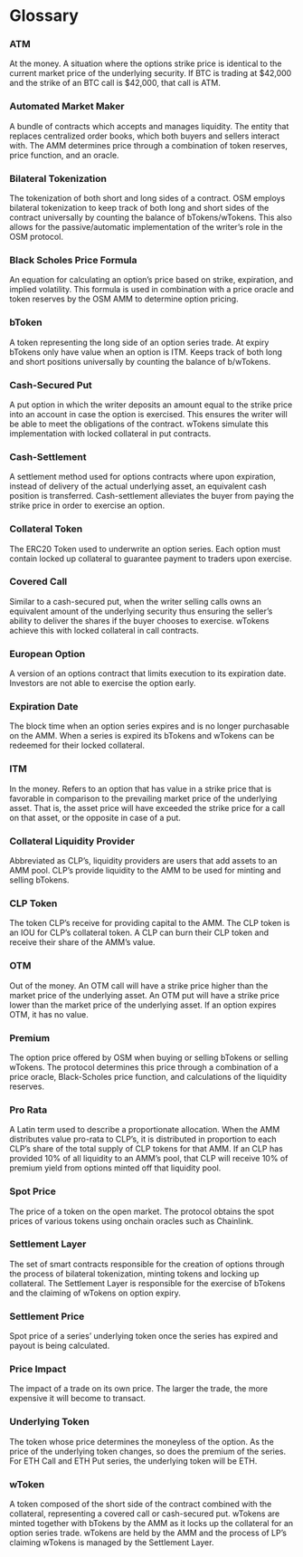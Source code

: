 # Glossary

### ATM

At the money. A situation where the options strike price is identical to the current market price of the underlying security. If BTC is trading at $42,000 and the strike of an BTC call is $42,000, that call is ATM.

### Automated Market Maker

A bundle of contracts which accepts and manages liquidity. The entity that replaces centralized order books, which both buyers and sellers interact with. The AMM determines price through a combination of token reserves, price function, and an oracle.

### Bilateral Tokenization

The tokenization of both short and long sides of a contract. OSM employs bilateral tokenization to keep track of both long and short sides of the contract universally by counting the balance of bTokens/wTokens. This also allows for the passive/automatic implementation of the writer’s role in the OSM protocol.

### Black Scholes Price Formula

An equation for calculating an option’s price based on strike, expiration, and implied volatility. This formula is used in combination with a price oracle and token reserves by the OSM AMM to determine option pricing.

### bToken

A token representing the long side of an option series trade. At expiry bTokens only have value when an option is ITM. Keeps track of both long and short positions universally by counting the balance of b/wTokens.

### Cash-Secured Put

A put option in which the writer deposits an amount equal to the strike price into an account in case the option is exercised. This ensures the writer will be able to meet the obligations of the contract. wTokens simulate this implementation with locked collateral in put contracts.

### Cash-Settlement

A settlement method used for options contracts where upon expiration, instead of delivery of the actual underlying asset, an equivalent cash position is transferred. Cash-settlement alleviates the buyer from paying the strike price in order to exercise an option.

### Collateral Token

The ERC20 Token used to underwrite an option series. Each option must contain locked up collateral to guarantee payment to traders upon exercise.

### Covered Call

Similar to a cash-secured put, when the writer selling calls owns an equivalent amount of the underlying security thus ensuring the seller’s ability to deliver the shares if the buyer chooses to exercise. wTokens achieve this with locked collateral in call contracts.

### European Option

A version of an options contract that limits execution to its expiration date. Investors are not able to exercise the option early.

### Expiration Date

The block time when an option series expires and is no longer purchasable on the AMM. When a series is expired its bTokens and wTokens can be redeemed for their locked collateral.

### ITM

In the money. Refers to an option that has value in a strike price that is favorable in comparison to the prevailing market price of the underlying asset. That is, the asset price will have exceeded the strike price for a call on that asset, or the opposite in case of a put.

### Collateral Liquidity Provider

Abbreviated as CLP’s, liquidity providers are users that add assets to an AMM pool. CLP’s provide liquidity to the AMM to be used for minting and selling bTokens.&#x20;

### CLP Token

The token CLP’s receive for providing capital to the AMM. The CLP token is an IOU for CLP’s collateral token. A CLP can burn their CLP token and receive their share of the AMM’s value.

### OTM

Out of the money. An OTM call will have a strike price higher than the market price of the underlying asset. An OTM put will have a strike price lower than the market price of the underlying asset. If an option expires OTM, it has no value.

### Premium

The option price offered by OSM when buying or selling bTokens or selling wTokens. The protocol determines this price through a combination of a price oracle, Black-Scholes price function, and calculations of the liquidity reserves.

### Pro Rata

A Latin term used to describe a proportionate allocation. When the AMM distributes value pro-rata to CLP’s, it is distributed in proportion to each CLP’s share of the total supply of CLP tokens for that AMM. If an CLP has provided 10% of all liquidity to an AMM’s pool, that CLP will receive 10% of premium yield from options minted off that liquidity pool.

### Spot Price

The price of a token on the open market. The protocol obtains the spot prices of various tokens using onchain oracles such as Chainlink.

### Settlement Layer

The set of smart contracts responsible for the creation of options through the process of bilateral tokenization, minting tokens and locking up collateral. The Settlement Layer is responsible for the exercise of bTokens and the claiming of wTokens on option expiry.

### Settlement Price

Spot price of a series’ underlying token once the series has expired and payout is being calculated.

### Price Impact

The impact of a trade on its own price. The larger the trade, the more expensive it will become to transact.&#x20;

### Underlying Token

The token whose price determines the moneyless of the option. As the price of the underlying token changes, so does the premium of the series. For ETH Call and ETH Put series, the underlying token will be ETH.

### wToken

A token composed of the short side of the contract combined with the collateral, representing a covered call or cash-secured put. wTokens are minted together with bTokens by the AMM as it locks up the collateral for an option series trade. wTokens are held by the AMM and the process of LP’s claiming wTokens is managed by the Settlement Layer.
